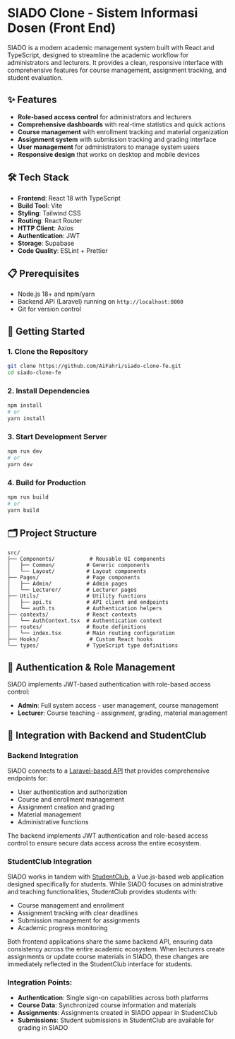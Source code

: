# SIADO Clone - Sistem Informasi Dosen (Front End)

SIADO is a modern academic management system built with React and TypeScript, designed to streamline the academic workflow for administrators and lecturers. It provides a clean, responsive interface with comprehensive features for course management, assignment tracking, and student evaluation.

## ✨ Features

- **Role-based access control** for administrators and lecturers
- **Comprehensive dashboards** with real-time statistics and quick actions
- **Course management** with enrollment tracking and material organization
- **Assignment system** with submission tracking and grading interface
- **User management** for administrators to manage system users
- **Responsive design** that works on desktop and mobile devices

## 🛠️ Tech Stack

- **Frontend**: React 18 with TypeScript
- **Build Tool**: Vite
- **Styling**: Tailwind CSS
- **Routing**: React Router
- **HTTP Client**: Axios
- **Authentication**: JWT
- **Storage**: Supabase
- **Code Quality**: ESLint + Prettier

## 📋 Prerequisites

- Node.js 18+ and npm/yarn
- Backend API (Laravel) running on `http://localhost:8000`
- Git for version control

## 🚀 Getting Started

### 1. Clone the Repository

```bash
git clone https://github.com/AiFahri/siado-clone-fe.git
cd siado-clone-fe
```

### 2. Install Dependencies

```bash
npm install
# or
yarn install
```

### 3. Start Development Server

```bash
npm run dev
# or
yarn dev
```

### 4. Build for Production

```bash
npm run build
# or
yarn build
```

## 🗂️ Project Structure

```
src/
├── Components/           # Reusable UI components
│   ├── Common/          # Generic components
│   └── Layout/          # Layout components
├── Pages/               # Page components
│   ├── Admin/           # Admin pages
│   └── Lecturer/        # Lecturer pages
├── Utils/               # Utility functions
│   ├── api.ts           # API client and endpoints
│   └── auth.ts          # Authentication helpers
├── contexts/            # React contexts
│   └── AuthContext.tsx  # Authentication context
├── routes/              # Route definitions
│   └── index.tsx        # Main routing configuration
├── Hooks/                # Custom React hooks
└── types/               # TypeScript type definitions
```

## 🔐 Authentication & Role Management

SIADO implements JWT-based authentication with role-based access control:

- **Admin**: Full system access - user management, course management
- **Lecturer**: Course teaching - assignment, grading, material management

## 🔄 Integration with Backend and StudentClub

### Backend Integration

SIADO connects to a [Laravel-based API](https://github.com/AiFahri/siado-clone) that provides comprehensive endpoints for:

- User authentication and authorization
- Course and enrollment management
- Assignment creation and grading
- Material management
- Administrative functions

The backend implements JWT authentication and role-based access control to ensure secure data access across the entire ecosystem.

### StudentClub Integration

SIADO works in tandem with [StudentClub](https://github.com/lidwinae/studentclub), a Vue.js-based web application designed specifically for students. While SIADO focuses on administrative and teaching functionalities, StudentClub provides students with:

- Course management and enrollment
- Assignment tracking with clear deadlines
- Submission management for assignments
- Academic progress monitoring

Both frontend applications share the same backend API, ensuring data consistency across the entire academic ecosystem. When lecturers create assignments or update course materials in SIADO, these changes are immediately reflected in the StudentClub interface for students.

### Integration Points:

- **Authentication**: Single sign-on capabilities across both platforms
- **Course Data**: Synchronized course information and materials
- **Assignments**: Assignments created in SIADO appear in StudentClub
- **Submissions**: Student submissions in StudentClub are available for grading in SIADO
